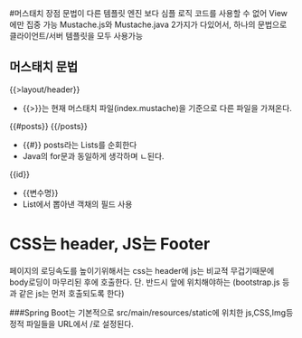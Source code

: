 #머스태치 장점
문법이 다른 템플릿 엔진 보다 심플
로직 코드를 사용할 수 없어 View에만 집중 가능
Mustache.js와 Mustache.java 2가지가 다있어서, 하나의 문법으로 클라이언트/서버 템플릿을 모두 사용가능

## 머스태치 문법
{{>layout/header}}
 - {{>}}는 현재 머스태치 파일(index.mustache)을 기준으로 다른 파일을 가져온다.

{{#posts}} {{/posts}}
 - {{#}} posts라는 Lists를 순회한다
 - Java의 for문과 동일하게 생각하며 ㄴ된다.

{{id}}
 - {{변수명}}
 - List에서 뽑아낸 객채의 필드 사용

# CSS는 header, JS는 Footer
페이지의 로딩속도를 높이기위해서는 css는 header에 js는 비교적 무겁기때문에 body로딩이 마무리된 후에 호출한다.
단. 반드시 앞에 위치해야하는 (bootstrap.js 등과 같은 js는 먼저 호출되도록 한다)


###Spring Boot는 기본적으로 src/main/resources/static에 위치한 js,CSS,Img등 정적 파일들을 URL에서 /로 설정된다.